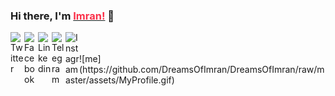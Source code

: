 ### Hi there, I'm <a href="https://dreamsofimran.in"><span style="color: #fa314a!important">Imran!</span></a> 👋

<!-- <br/> -->
<a href="https://twitter.com/DreamsOfImran">
  <img align="left" alt="Twitter" width="22px" src="https://img.icons8.com/ios/50/fa314a/twitter.png" />
</a>
<a href="https://facebook.com/DreamsOfImran">
  <img align="left" alt="Facebook" width="22px" src="https://img.icons8.com/ios/50/fa314a/facebook.png" />
</a>
<a href="https://www.instagram.com/dreamsofimran">
  <img align="left" alt="Linkedin" width="22px" src="https://img.icons8.com/ios/50/fa314a/instagram-new.png" />
</a>
<a href="https://www.linkedin.com/in/imran-basha">
  <img align="left" alt="Telegram" width="22px" src="https://img.icons8.com/ios/50/fa314a/linkedin.png" />
</a>
<a href="https://medium.com/@DreamsOfImran">
  <img align="left" alt="Instagram" width="22px" src="https://img.icons8.com/ios/50/fa314a/medium-monogram.png" />
</a>

<br/>
<br/>
![me](https://github.com/DreamsOfImran/DreamsOfImran/raw/master/assets/MyProfile.gif)
<!-- **DreamsOfImran/DreamsOfImran** is a ✨ _special_ ✨ repository because its `README.md` (this file) appears on your GitHub profile. -->

<!-- Here are some ideas to get you started:

- 🔭 I’m currently working on ...
- 🌱 I’m currently learning ...
- 👯 I’m looking to collaborate on ...
- 🤔 I’m looking for help with ...
- 💬 Ask me about ...
- 📫 How to reach me: ...
- 😄 Pronouns: ...
- ⚡ Fun fact: ... -->
